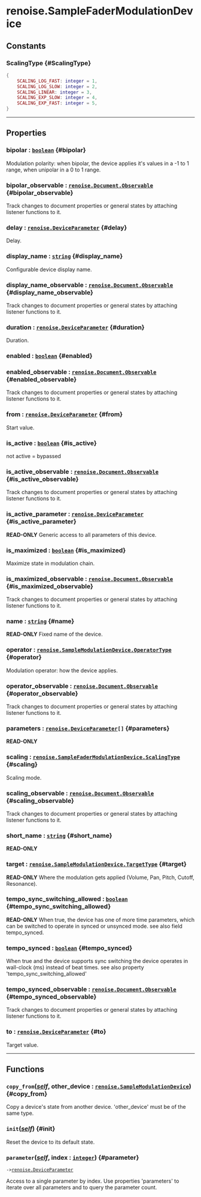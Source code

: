 # renoise.SampleFaderModulationDevice  
## Constants
### ScalingType {#ScalingType}
```lua
{
    SCALING_LOG_FAST: integer = 1,
    SCALING_LOG_SLOW: integer = 2,
    SCALING_LINEAR: integer = 3,
    SCALING_EXP_SLOW: integer = 4,
    SCALING_EXP_FAST: integer = 5,
}
```
  

---  
## Properties
### bipolar : [`boolean`](../../API/builtins/boolean.md) {#bipolar}
Modulation polarity:
when bipolar, the device applies it's values in a -1 to 1 range,
when unipolar in a 0 to 1 range.

### bipolar_observable : [`renoise.Document.Observable`](../../API/renoise/renoise.Document.Observable.md) {#bipolar_observable}
Track changes to document properties or general states by attaching listener
functions to it.

### delay : [`renoise.DeviceParameter`](../../API/renoise/renoise.DeviceParameter.md) {#delay}
Delay.

### display_name : [`string`](../../API/builtins/string.md) {#display_name}
Configurable device display name.

### display_name_observable : [`renoise.Document.Observable`](../../API/renoise/renoise.Document.Observable.md) {#display_name_observable}
Track changes to document properties or general states by attaching listener
functions to it.

### duration : [`renoise.DeviceParameter`](../../API/renoise/renoise.DeviceParameter.md) {#duration}
Duration.

### enabled : [`boolean`](../../API/builtins/boolean.md) {#enabled}
### enabled_observable : [`renoise.Document.Observable`](../../API/renoise/renoise.Document.Observable.md) {#enabled_observable}
Track changes to document properties or general states by attaching listener
functions to it.

### from : [`renoise.DeviceParameter`](../../API/renoise/renoise.DeviceParameter.md) {#from}
Start value.

### is_active : [`boolean`](../../API/builtins/boolean.md) {#is_active}
not active = bypassed

### is_active_observable : [`renoise.Document.Observable`](../../API/renoise/renoise.Document.Observable.md) {#is_active_observable}
Track changes to document properties or general states by attaching listener
functions to it.

### is_active_parameter : [`renoise.DeviceParameter`](../../API/renoise/renoise.DeviceParameter.md) {#is_active_parameter}
**READ-ONLY** Generic access to all parameters of this device.

### is_maximized : [`boolean`](../../API/builtins/boolean.md) {#is_maximized}
Maximize state in modulation chain.

### is_maximized_observable : [`renoise.Document.Observable`](../../API/renoise/renoise.Document.Observable.md) {#is_maximized_observable}
Track changes to document properties or general states by attaching listener
functions to it.

### name : [`string`](../../API/builtins/string.md) {#name}
**READ-ONLY** Fixed name of the device.

### operator : [`renoise.SampleModulationDevice.OperatorType`](renoise.SampleModulationDevice.md#OperatorType) {#operator}
Modulation operator: how the device applies.

### operator_observable : [`renoise.Document.Observable`](../../API/renoise/renoise.Document.Observable.md) {#operator_observable}
Track changes to document properties or general states by attaching listener
functions to it.

### parameters : [`renoise.DeviceParameter`](../../API/renoise/renoise.DeviceParameter.md)`[]` {#parameters}
**READ-ONLY**

### scaling : [`renoise.SampleFaderModulationDevice.ScalingType`](renoise.SampleFaderModulationDevice.md#ScalingType) {#scaling}
Scaling mode.

### scaling_observable : [`renoise.Document.Observable`](../../API/renoise/renoise.Document.Observable.md) {#scaling_observable}
Track changes to document properties or general states by attaching listener
functions to it.

### short_name : [`string`](../../API/builtins/string.md) {#short_name}
**READ-ONLY**

### target : [`renoise.SampleModulationDevice.TargetType`](renoise.SampleModulationDevice.md#TargetType) {#target}
**READ-ONLY** Where the modulation gets applied (Volume,
Pan, Pitch, Cutoff, Resonance).

### tempo_sync_switching_allowed : [`boolean`](../../API/builtins/boolean.md) {#tempo_sync_switching_allowed}
**READ-ONLY** When true, the device has one of more time parameters,
which can be switched to operate in synced or unsynced mode.
 see also field tempo_synced.

### tempo_synced : [`boolean`](../../API/builtins/boolean.md) {#tempo_synced}
When true and the device supports sync switching the device operates
in wall-clock (ms) instead of beat times.
see also property 'tempo_sync_switching_allowed'

### tempo_synced_observable : [`renoise.Document.Observable`](../../API/renoise/renoise.Document.Observable.md) {#tempo_synced_observable}
Track changes to document properties or general states by attaching listener
functions to it.

### to : [`renoise.DeviceParameter`](../../API/renoise/renoise.DeviceParameter.md) {#to}
Target value.

  

---  
## Functions
### `copy_from`([*self*](../../API/builtins/self.md), other_device : [`renoise.SampleModulationDevice`](../../API/renoise/renoise.SampleModulationDevice.md)) {#copy_from}
Copy a device's state from another device. 'other_device' must be of the
same type.
### `init`([*self*](../../API/builtins/self.md)) {#init}
Reset the device to its default state.
### `parameter`([*self*](../../API/builtins/self.md), index : [`integer`](../../API/builtins/integer.md)) {#parameter}
`->`[`renoise.DeviceParameter`](../../API/renoise/renoise.DeviceParameter.md)  

Access to a single parameter by index. Use properties 'parameters' to iterate
over all parameters and to query the parameter count.  

